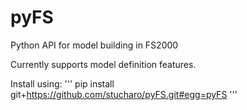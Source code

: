 # pyFS
Python API for model building in FS2000

Currently supports model definition features.

Install using:
'''
pip install git+https://github.com/stucharo/pyFS.git#egg=pyFS
'''